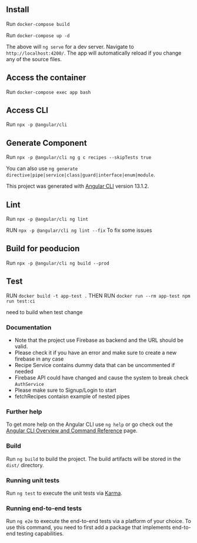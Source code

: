 ## Install

Run `docker-compose build`

Run `docker-compose up -d`

The above will `ng serve` for a dev server. Navigate to `http://localhost:4200/`. The app will automatically reload if you change any of the source files.

## Access the container

Run  `docker-compose exec app bash` 

## Access CLI 

Run `npx -p @angular/cli`

## Generate Component 

 Run `npx -p @angular/cli ng g c recipes --skipTests true`

You can also use `ng generate directive|pipe|service|class|guard|interface|enum|module`.

This project was generated with [Angular CLI](https://github.com/angular/angular-cli) version 13.1.2.

## Lint

Run `npx -p @angular/cli ng lint`

RUN `npx -p @angular/cli ng lint --fix` To fix some issues

## Build for peoducion 

Run `npx -p @angular/cli ng build --prod`

## Test

RUN `docker build -t app-test .`
THEN
RUN `docker run --rm app-test npm run test:ci`

need to build when test change 

### Documentation
- Note that the project use Firebase as backend and the URL should be valid. 
- Please check it if you have an error and make sure to create a new firebase in any case
- Recipe Service contains dummy data that can be uncommented if needed
- Firebase API could have changed and cause the system to break check `AuthService`
- Please make sure to Signup/Login to start
- fetchRecipes contaisn example of nested pipes


### Further help

To get more help on the Angular CLI use `ng help` or go check out the [Angular CLI Overview and Command Reference](https://angular.io/cli) page.

### Build

Run `ng build` to build the project. The build artifacts will be stored in the `dist/` directory.

### Running unit tests

Run `ng test` to execute the unit tests via [Karma](https://karma-runner.github.io).

### Running end-to-end tests

Run `ng e2e` to execute the end-to-end tests via a platform of your choice. To use this command, you need to first add a package that implements end-to-end testing capabilities.
